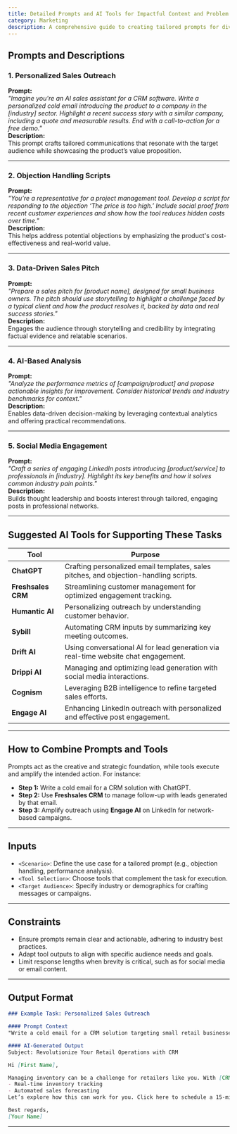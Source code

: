 ```yaml
---
title: Detailed Prompts and AI Tools for Impactful Content and Problem Solving
category: Marketing
description: A comprehensive guide to creating tailored prompts for diverse challenges, paired with AI tools to amplify results.
---
```


## Prompts and Descriptions

### **1. Personalized Sales Outreach**  
**Prompt:**  
*"Imagine you're an AI sales assistant for a CRM software. Write a personalized cold email introducing the product to a company in the [industry] sector. Highlight a recent success story with a similar company, including a quote and measurable results. End with a call-to-action for a free demo."*  
**Description:**  
This prompt crafts tailored communications that resonate with the target audience while showcasing the product’s value proposition.

---

### **2. Objection Handling Scripts**  
**Prompt:**  
*"You’re a representative for a project management tool. Develop a script for responding to the objection ‘The price is too high.’ Include social proof from recent customer experiences and show how the tool reduces hidden costs over time."*  
**Description:**  
This helps address potential objections by emphasizing the product's cost-effectiveness and real-world value.

---

### **3. Data-Driven Sales Pitch**  
**Prompt:**  
*"Prepare a sales pitch for [product name], designed for small business owners. The pitch should use storytelling to highlight a challenge faced by a typical client and how the product resolves it, backed by data and real success stories."*  
**Description:**  
Engages the audience through storytelling and credibility by integrating factual evidence and relatable scenarios.

---

### **4. AI-Based Analysis**  
**Prompt:**  
*"Analyze the performance metrics of [campaign/product] and propose actionable insights for improvement. Consider historical trends and industry benchmarks for context."*  
**Description:**  
Enables data-driven decision-making by leveraging contextual analytics and offering practical recommendations.

---

### **5. Social Media Engagement**  
**Prompt:**  
*"Craft a series of engaging LinkedIn posts introducing [product/service] to professionals in [industry]. Highlight its key benefits and how it solves common industry pain points."*  
**Description:**  
Builds thought leadership and boosts interest through tailored, engaging posts in professional networks.

---

## Suggested AI Tools for Supporting These Tasks

| **Tool**             | **Purpose**                                                                               |
|-----------------------|-------------------------------------------------------------------------------------------|
| **ChatGPT**          | Crafting personalized email templates, sales pitches, and objection-handling scripts.      |
| **Freshsales CRM**   | Streamlining customer management for optimized engagement tracking.                        |
| **Humantic AI**      | Personalizing outreach by understanding customer behavior.                                 |
| **Sybill**           | Automating CRM inputs by summarizing key meeting outcomes.                                 |
| **Drift AI**         | Using conversational AI for lead generation via real-time website chat engagement.         |
| **Drippi AI**        | Managing and optimizing lead generation with social media interactions.                    |
| **Cognism**          | Leveraging B2B intelligence to refine targeted sales efforts.                             |
| **Engage AI**        | Enhancing LinkedIn outreach with personalized and effective post engagement.               |

---

## How to Combine Prompts and Tools

Prompts act as the creative and strategic foundation, while tools execute and amplify the intended action. For instance:
- **Step 1:** Write a cold email for a CRM solution with ChatGPT.  
- **Step 2:** Use **Freshsales CRM** to manage follow-up with leads generated by that email.  
- **Step 3:** Amplify outreach using **Engage AI** on LinkedIn for network-based campaigns.  

---

## Inputs

- `<Scenario>`: Define the use case for a tailored prompt (e.g., objection handling, performance analysis).  
- `<Tool Selection>`: Choose tools that complement the task for execution.  
- `<Target Audience>`: Specify industry or demographics for crafting messages or campaigns.  

---

## Constraints

- Ensure prompts remain clear and actionable, adhering to industry best practices.  
- Adapt tool outputs to align with specific audience needs and goals.  
- Limit response lengths when brevity is critical, such as for social media or email content.

---

## Output Format

```markdown
### Example Task: Personalized Sales Outreach

#### Prompt Context
"Write a cold email for a CRM solution targeting small retail businesses, highlighting streamlined inventory management and cost savings."

#### AI-Generated Output
Subject: Revolutionize Your Retail Operations with CRM  

Hi [First Name],  

Managing inventory can be a challenge for retailers like you. With [CRM Name], we’ve helped businesses reduce excess stock by 20% and boost efficiency. Here's how:  
- Real-time inventory tracking  
- Automated sales forecasting  
Let’s explore how this can work for you. Click here to schedule a 15-minute demo.  

Best regards,  
[Your Name]
```

---
